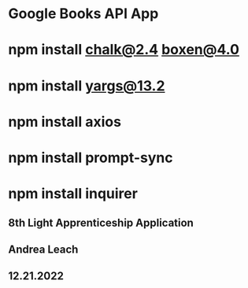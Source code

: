 # Google Books API App

# npm install chalk@2.4 boxen@4.0
# npm install yargs@13.2
# npm install axios
# npm install prompt-sync
# npm install inquirer

## 8th Light Apprenticeship Application
## Andrea Leach
## 12.21.2022
